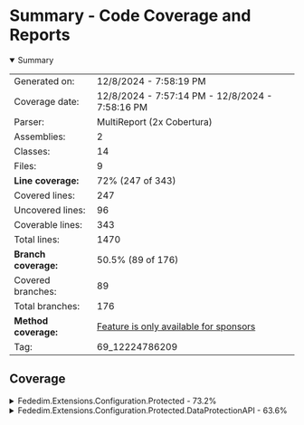 # Summary - Code Coverage and Reports
<details open><summary>Summary</summary>

|||
|:---|:---|
| Generated on: | 12/8/2024 - 7:58:19 PM |
| Coverage date: | 12/8/2024 - 7:57:14 PM - 12/8/2024 - 7:58:16 PM |
| Parser: | MultiReport (2x Cobertura) |
| Assemblies: | 2 |
| Classes: | 14 |
| Files: | 9 |
| **Line coverage:** | 72% (247 of 343) |
| Covered lines: | 247 |
| Uncovered lines: | 96 |
| Coverable lines: | 343 |
| Total lines: | 1470 |
| **Branch coverage:** | 50.5% (89 of 176) |
| Covered branches: | 89 |
| Total branches: | 176 |
| **Method coverage:** | [Feature is only available for sponsors](https://reportgenerator.io/pro) |
| Tag: | 69_12224786209 |

</details>

## Coverage
<details><summary>Fededim.Extensions.Configuration.Protected - 73.2%</summary>

|**Name**|**Line**|**Branch**|
|:---|---:|---:|
|**Fededim.Extensions.Configuration.Protected**|**73.2%**|**49.3%**|
|Fededim.Extensions.Configuration.Protected.ConfigurationBuilderExtensions|83.5%|70%|
|Fededim.Extensions.Configuration.Protected.IProtectProviderConfigurationDat<br/>a|76.4%|71.4%|
|Fededim.Extensions.Configuration.Protected.JsonProtectFileProcessor|27.2%|8.3%|
|Fededim.Extensions.Configuration.Protected.JsonWithCommentsProtectFileProce<br/>ssor|95.6%|75%|
|Fededim.Extensions.Configuration.Protected.PassthroughProtectConfigurationD<br/>ata|100%||
|Fededim.Extensions.Configuration.Protected.PassthroughProtectProvider|100%||
|Fededim.Extensions.Configuration.Protected.ProtectedConfigurationBuilder|74%|62.5%|
|Fededim.Extensions.Configuration.Protected.ProtectedConfigurationProvider|68.4%|46.8%|
|Fededim.Extensions.Configuration.Protected.ProtectFileOptions|100%||
|Fededim.Extensions.Configuration.Protected.ProtectProviderConfigurationData|60%|16.6%|
|Fededim.Extensions.Configuration.Protected.RawProtectFileProcessor|0%||
|Fededim.Extensions.Configuration.Protected.XmlProtectFileProcessor|96%|91.6%|

</details>
<details><summary>Fededim.Extensions.Configuration.Protected.DataProtectionAPI - 63.6%</summary>

|**Name**|**Line**|**Branch**|
|:---|---:|---:|
|**Fededim.Extensions.Configuration.Protected.DataProtectionAPI**|**63.6%**|**61.1%**|
|Fededim.Extensions.Configuration.Protected.DataProtectionAPI.DataProtection<br/>APIProtectConfigurationData|56.7%|61.1%|
|Fededim.Extensions.Configuration.Protected.DataProtectionAPI.DataProtection<br/>APIProtectProvider|100%||

</details>
